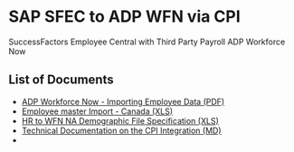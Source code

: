 # SAP SFEC to ADP WFN via CPI

 SuccessFactors Employee Central with Third Party Payroll ADP Workforce Now 

 

## List of Documents

- [ADP Workforce Now - Importing Employee Data (PDF)](https://drive.google.com/open?id=1wV6gpTjpolvBx6qGotOJfFprRzO63gqh)
- [Employee master Import - Canada (XLS)](https://drive.google.com/file/d/1IqgBbwTyLrxxc-ZInGaCrX_sfnRDziZ9/view)
- [HR to WFN NA Demographic File Specification (XLS)](https://drive.google.com/open?id=1HXfgn4kRwSpv1n31_9FGaS-JEZv9_bL9)
- [Technical Documentation on the CPI Integration (MD)](package_sfec_to_wfn.md)
- 





